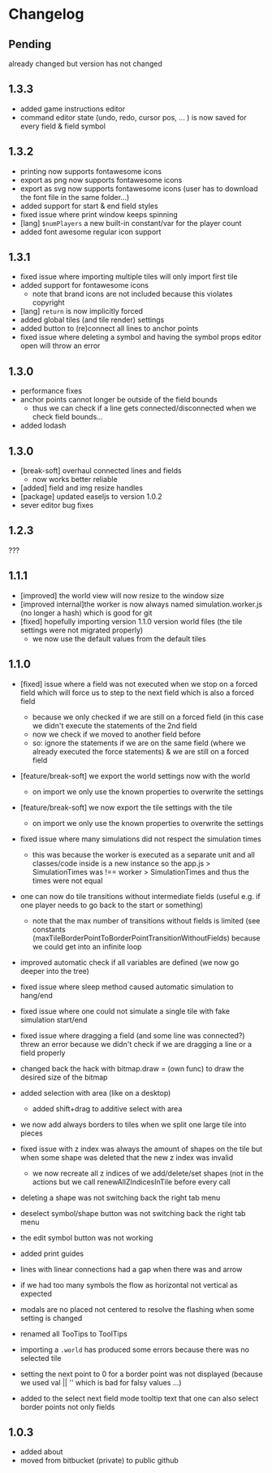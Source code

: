 # Changelog

## Pending

already changed but version has not changed


## 1.3.3

- added game instructions editor
- command editor state (undo, redo, cursor pos, ... ) is now saved for every field & field symbol
 

## 1.3.2

- printing now supports fontawesome icons
- export as png now supports fontawesome icons
- export as svg now supports fontawesome icons (user has to download the font file in the same folder...)
- added support for start & end field styles
- fixed issue where print window keeps spinning
- [lang] `$numPlayers` a new built-in constant/var for the player count
- added font awesome regular icon support

## 1.3.1

- fixed issue where importing multiple tiles will only import first tile
- added support for fontawesome icons
  - note that brand icons are not included because this violates copyright
- [lang] `return` is now implicitly forced 
- added global tiles (and tile render) settings
- added button to (re)connect all lines to anchor points
- fixed issue where deleting a symbol and having the symbol props editor open will throw an error

## 1.3.0

- performance fixes
- anchor points cannot longer be outside of the field bounds
  - thus we can check if a line gets connected/disconnected when we check field bounds...
- added lodash

## 1.3.0

- [break-soft] overhaul connected lines and fields
  - now works better reliable
- [added] field and img resize handles
- [package] updated easeljs to version 1.0.2
- sever editor bug fixes

## 1.2.3

???

## 1.1.1

- [improved] the world view will now resize to the window size
- [improved internal]the worker is now always named simulation.worker.js (no longer a hash) which is good for git
- [fixed] hopefully importing version 1.1.0 version world files (the tile settings were not migrated properly)
  - we now use the default values from the default tiles

## 1.1.0

- [fixed] issue where a field was not executed when we stop on a forced field which will force us to step to the next field
  which is also a forced field
  - because we only checked if we are still on a forced field (in this case we didn't execute the statements of the 2nd field
  - now we check if we moved to another field before
  - so: ignore the statements if we are on the same field (where we already executed the force statements) & we are still on a forced field
- [feature/break-soft] we export the world settings now with the world
  - on import we only use the known properties to overwrite the settings

- [feature/break-soft] we now export the tile settings with the tile
  - on import we only use the known properties to overwrite the settings

- fixed issue where many simulations did not respect the simulation times
  - this was because the worker is executed as a separate unit and all classes/code inside is a new instance
    so the app.js > SimulationTimes was !== worker > SimulationTimes and thus the times were not equal
- one can now do tile transitions without intermediate fields (useful e.g. if one player needs to go back to the start or something)
  - note that the max number of transitions without fields is limited (see constants (maxTileBorderPointToBorderPointTransitionWithoutFields)
    because we could get into an infinite loop
- improved automatic check if all variables are defined (we now go deeper into the tree)
- fixed issue where sleep method caused automatic simulation to hang/end
- fixed issue where one could not simulate a single tile with fake simulation start/end
- fixed issue where dragging a field (and some line was connected?) threw an error because we didn't check if we are
  dragging a line or a field properly
- changed back the hack with bitmap.draw = (own func) to draw the desired size of the bitmap
- added selection with area (like on a desktop)
  - added shift+drag to additive select with area
- we now add always borders to tiles when we split one large tile into pieces
- fixed issue with z index
  was always the amount of shapes on the tile but when some shape was deleted that the new z index was invalid
  - we now recreate all z indices of we add/delete/set shapes (not in the actions but we call renewAllZIndicesInTile before every call
- deleting a shape was not switching back the right tab menu
- deselect symbol/shape button was not switching back the right tab menu
- the edit symbol button was not working
- added print guides
- lines with linear connections had a gap when there was and arrow
- if we had too many symbols the flow as horizontal not vertical as expected
- modals are no placed not centered to resolve the flashing when some setting is changed
- renamed all TooTips to ToolTips
- importing a `.world` has produced some errors because there was no selected tile
- setting the next point to 0 for a border point was not displayed (because we used val || '' which is bad for falsy values ...)
- added to the select next field mode tooltip text that one can also select border points not only fields

## 1.0.3

- added about
- moved from bitbucket (private) to public github
